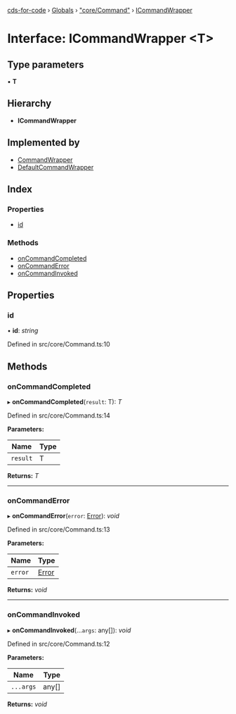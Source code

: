 [cds-for-code](../README.md) › [Globals](../globals.md) › ["core/Command"](../modules/_core_command_.md) › [ICommandWrapper](_core_command_.icommandwrapper.md)

# Interface: ICommandWrapper <**T**>

## Type parameters

▪ **T**

## Hierarchy

* **ICommandWrapper**

## Implemented by

* [CommandWrapper](../classes/_core_command_.commandwrapper.md)
* [DefaultCommandWrapper](../classes/_core_command_.defaultcommandwrapper.md)

## Index

### Properties

* [id](_core_command_.icommandwrapper.md#id)

### Methods

* [onCommandCompleted](_core_command_.icommandwrapper.md#oncommandcompleted)
* [onCommandError](_core_command_.icommandwrapper.md#oncommanderror)
* [onCommandInvoked](_core_command_.icommandwrapper.md#oncommandinvoked)

## Properties

###  id

• **id**: *string*

Defined in src/core/Command.ts:10

## Methods

###  onCommandCompleted

▸ **onCommandCompleted**(`result`: T): *T*

Defined in src/core/Command.ts:14

**Parameters:**

Name | Type |
------ | ------ |
`result` | T |

**Returns:** *T*

___

###  onCommandError

▸ **onCommandError**(`error`: [Error](../classes/_core_security_authentication_.authenticationerror.md#static-error)): *void*

Defined in src/core/Command.ts:13

**Parameters:**

Name | Type |
------ | ------ |
`error` | [Error](../classes/_core_security_authentication_.authenticationerror.md#static-error) |

**Returns:** *void*

___

###  onCommandInvoked

▸ **onCommandInvoked**(...`args`: any[]): *void*

Defined in src/core/Command.ts:12

**Parameters:**

Name | Type |
------ | ------ |
`...args` | any[] |

**Returns:** *void*
